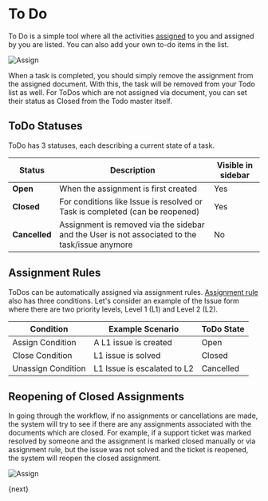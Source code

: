 <!-- add-breadcrumbs -->
# To Do

To Do is a simple tool where all the activities [assigned](/docs/user/manual/en/using-erpnext/assignment) to you and assigned by you are listed. You can also add your own to-do items in the list.

<img class="screenshot" alt="Assign" src="{{docs_base_url}}/assets/img/collaboration-tools/assign-3.png">

When a task is completed, you should simply remove the assignment from the assigned document. With this, the task will be removed from your Todo list as well. For ToDos which are not assigned via document, you can set their status as Closed from the Todo master itself.

## ToDo Statuses
ToDo has 3 statuses, each describing a current state of a task.

| Status | Description | Visible in sidebar |
|-----------|------------------------------------------------------------------------------------------------|-----------------------|
| **Open** | When the assignment is first created | Yes |
| **Closed** | For conditions like Issue is resolved or Task is completed (can be reopened) | Yes |
| **Cancelled** | Assignment is removed via the sidebar and the User is not associated to the task/issue anymore | No |

## Assignment Rules
ToDos can be automatically assigned via assignment rules. [Assignment rule](/docs/user/manual/en/setting-up/automation/assignment-rule) also has three conditions. Let's consider an example of the Issue form where there are two priority levels, Level 1 (L1) and Level 2 (L2).

| Condition | Example Scenario | ToDo State |
|--------------------|-----------------------------|------------|
| Assign Condition | A L1 issue is created | Open |
| Close Condition | L1 issue is solved | Closed |
| Unassign Condition | L1 Issue is escalated to L2 | Cancelled |

## Reopening of Closed Assignments
In going through the workflow, if no assignments or cancellations are made, the system will try to see if there are any assignments associated with the documents which are closed. For example, if a support ticket was marked resolved by someone and the assignment is marked closed manually or via assignment rule, but the issue was not solved and the ticket is reopened, the system will reopen the closed assignment.

<img class="screenshot" alt="Assign" src="{{docs_base_url}}/assets/img/collaboration-tools/assign-4.png">

{next}
